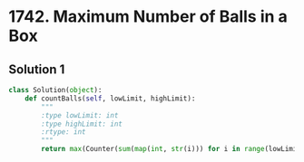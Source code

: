 # 1742. Maximum Number of Balls in a Box

## Solution 1

```python
class Solution(object):
    def countBalls(self, lowLimit, highLimit):
        """
        :type lowLimit: int
        :type highLimit: int
        :rtype: int
        """
        return max(Counter(sum(map(int, str(i))) for i in range(lowLimit, highLimit + 1)).values())
```
